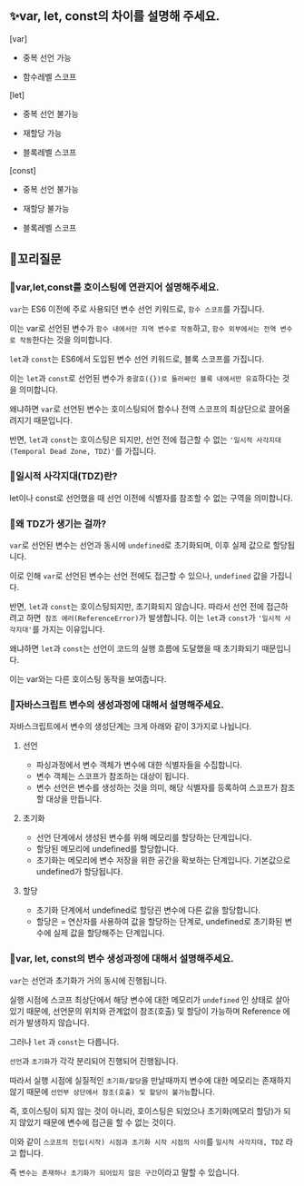 ## ✨var, let, const의 차이를 설명해 주세요.

[var]

- 중복 선언 가능

- 함수레벨 스코프

[let]

- 중복 선언 불가능

- 재할당 가능

- 블록레벨 스코프

[const]

- 중복 선언 불가능

- 재할당 불가능

- 블록레벨 스코프

## 🔁꼬리질문

### 🤔var,let,const를 호이스팅에 연관지어 설명해주세요.

`var`는 ES6 이전에 주로 사용되던 변수 선언 키워드로, `함수 스코프`를 가집니다.

이는 var로 선언된 변수가 `함수 내에서만 지역 변수로 작동`하고, `함수 외부에서는 전역 변수로 작동`한다는 것을 의미합니다.

`let`과 `const`는 ES6에서 도입된 변수 선언 키워드로, 블록 스코프를 가집니다.

이는 `let`과 `const`로 선언된 변수가 `중괄호({})로 둘러싸인 블록 내에서만 유효`하다는 것을 의미합니다.

왜냐하면 `var`로 선언된 변수는 호이스팅되어 함수나 전역 스코프의 최상단으로 끌어올려지기 때문입니다.

반면, `let`과 `const`는 호이스팅은 되지만, 선언 전에 접근할 수 없는 `'일시적 사각지대(Temporal Dead Zone, TDZ)'`를 가집니다.

### 🤔일시적 사각지대(TDZ)란?

let이나 const로 선언했을 때 선언 이전에 식별자를 참조할 수 없는 구역을 의미합니다.

### 🤔왜 TDZ가 생기는 걸까?

`var`로 선언된 변수는 선언과 동시에 `undefined`로 초기화되며, 이후 실제 값으로 할당됩니다.

이로 인해 `var`로 선언된 변수는 선언 전에도 접근할 수 있으나, `undefined` 값을 가집니다.

반면, `let`과 `const`는 호이스팅되지만, 초기화되지 않습니다. 따라서 선언 전에 접근하려고 하면` 참조 에러(ReferenceError)`가 발생합니다. 이는 `let`과 `const`가 `'일시적 사각지대'`를 가지는 이유입니다.

왜냐하면 `let`과 `const`는 선언이 코드의 실행 흐름에 도달했을 때 초기화되기 때문입니다.

이는 var와는 다른 호이스팅 동작을 보여줍니다.

### 🤔자바스크립트 변수의 생성과정에 대해서 설명해주세요.

자바스크립트에서 변수의 생성단계는 크게 아래와 같이 3가지로 나뉩니다.

1. 선언

   - 파싱과정에서 변수 객체가 변수에 대한 식별자들을 수집합니다.
   - 변수 객체는 스코프가 참조하는 대상이 됩니다.
   - 변수 선언은 변수를 생성하는 것을 의미, 해당 식별자를 등록하여 스코프가 참조할 대상을 만듭니다.

2. 초기화

   - 선언 단계에서 생성된 변수를 위해 메모리를 할당하는 단계입니다.
   - 할당된 메모리에 undefined를 할당합니다.
   - 초기화는 메모리에 변수 저장을 위한 공간을 확보하는 단계입니다. 기본값으로 undefined가 할당됩니다.

3. 할당

   - 초기화 단계에서 undefined로 할당괸 변수에 다른 값을 할당합니다.
   - 할당은 = 연산자를 사용하여 값을 할당하는 단계로, undefined로 초기화된 변수에 실제 값을 할당해주는 단계입니다.

### 🤔var, let, const의 변수 생성과정에 대해서 설명해주세요.

`var`는 선언과 초기화가 거의 동시에 진행됩니다.

실행 시점에 스코프 최상단에서 해당 변수에 대한 메모리가 `undefined` 인 상태로 살아 있기 때문에, 선언문의 위치와 관계없이 참조(호출) 및 할당이 가능하며 Reference 에러가 발생하지 않습니다.

그러나 `let` 과 `const`는 다릅니다.

`선언`과 `초기화`가 각각 분리되어 진행되어 진행됩니다.

따라서 실행 시점에 실질적인 `초기화/할당`을 만날때까지 변수에 대한 메모리는 존재하지 않기 때문에 `선언부 상단에서 참조(호출) 및 할당이 불가능`합니다.

즉, 호이스팅이 되지 않는 것이 아니라, 호이스팅은 되었으나 초기화(메모리 할당)가 되지 않았기 때문에 변수에 접근을 할 수 없는 것이다.

이와 같이 `스코프의 진입(시작) 시점과 초기화 시작 시점의 사이`를 `일시적 사각지대, TDZ` 라고 합니다.

즉 `변수는 존재하나 초기화가 되어있지 않은 구간`이라고 말할 수 있습니다.
